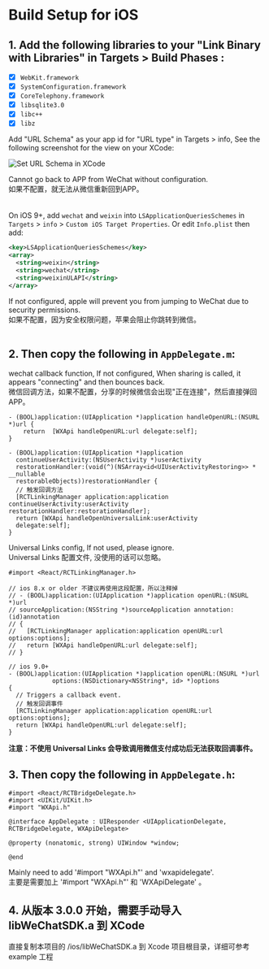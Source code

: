 # Build Setup for iOS

## 1. Add the following libraries to your "Link Binary with Libraries" in Targets > Build Phases :

- [x] `WebKit.framework`
- [x] `SystemConfiguration.framework`
- [x] `CoreTelephony.framework`
- [x] `libsqlite3.0`
- [x] `libc++`
- [x] `libz`

Add "URL Schema" as your app id for "URL type" in Targets > info, See 
the following screenshot for the view on your XCode:

![Set URL Schema in XCode](./../image/url-types.png)

Cannot go back to APP from WeChat without configuration.  
如果不配置，就无法从微信重新回到APP。    
</br>
</br>
On iOS 9+, add `wechat` and `weixin` into `LSApplicationQueriesSchemes` in 
`Targets` > `info` > `Custom iOS Target Properties`. Or edit `Info.plist` 
then add:

```xml
<key>LSApplicationQueriesSchemes</key>
<array>
  <string>weixin</string>
  <string>wechat</string>
  <string>weixinULAPI</string>
</array>
```
If not configured, apple will prevent you from jumping to WeChat due to security permissions.  
如果不配置，因为安全权限问题，苹果会阻止你跳转到微信。  
</br>

## 2. Then copy the following in `AppDelegate.m`:  

wechat callback function, If not configured, When sharing is called, it appears "connecting" and then bounces back.  
微信回调方法，如果不配置，分享的时候微信会出现"正在连接"，然后直接弹回APP。

```objc
- (BOOL)application:(UIApplication *)application handleOpenURL:(NSURL *)url {
    return  [WXApi handleOpenURL:url delegate:self];
}

- (BOOL)application:(UIApplication *)application
  continueUserActivity:(NSUserActivity *)userActivity
  restorationHandler:(void(^)(NSArray<id<UIUserActivityRestoring>> * __nullable
  restorableObjects))restorationHandler {
  // 触发回调方法
  [RCTLinkingManager application:application continueUserActivity:userActivity restorationHandler:restorationHandler];
  return [WXApi handleOpenUniversalLink:userActivity
  delegate:self];
}
```
Universal Links config, If not used, please ignore.  
Universal Links 配置文件, 没使用的话可以忽略。
```objc
#import <React/RCTLinkingManager.h>

// ios 8.x or older 不建议再使用这段配置，所以注释掉
// - (BOOL)application:(UIApplication *)application openURL:(NSURL *)url
// sourceApplication:(NSString *)sourceApplication annotation:(id)annotation
// {
//   [RCTLinkingManager application:application openURL:url options:options];
//   return [WXApi handleOpenURL:url delegate:self];
// }

// ios 9.0+
- (BOOL)application:(UIApplication *)application openURL:(NSURL *)url
            options:(NSDictionary<NSString*, id> *)options
{
  // Triggers a callback event.
  // 触发回调事件
  [RCTLinkingManager application:application openURL:url options:options];
  return [WXApi handleOpenURL:url delegate:self];
}
```
**注意：不使用 Universal Links 会导致调用微信支付成功后无法获取回调事件。**
## 3. Then copy the following in `AppDelegate.h`: 
```
#import <React/RCTBridgeDelegate.h>
#import <UIKit/UIKit.h>
#import "WXApi.h"

@interface AppDelegate : UIResponder <UIApplicationDelegate, RCTBridgeDelegate, WXApiDelegate>

@property (nonatomic, strong) UIWindow *window;

@end
```
Mainly need to add '#import "WXApi.h"' and 'wxapidelegate'.  
主要是需要加上 '#import "WXApi.h"' 和 'WXApiDelegate' 。

## 4. 从版本 3.0.0 开始，需要手动导入 libWeChatSDK.a 到 XCode
直接复制本项目的 /ios/libWeChatSDK.a 到 Xcode 项目根目录，详细可参考 example 工程
